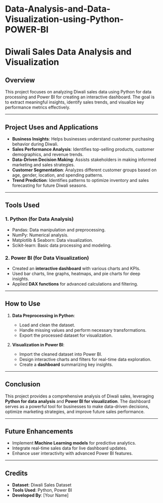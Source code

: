 # Data-Analysis-and-Data-Visualization-using-Python-POWER-BI

# **Diwali Sales Data Analysis and Visualization**

## **Overview**
This project focuses on analyzing Diwali sales data using Python for data processing and Power BI for creating an interactive dashboard. The goal is to extract meaningful insights, identify sales trends, and visualize key performance metrics effectively.

---

## **Project Uses and Applications**
- **Business Insights**: Helps businesses understand customer purchasing behavior during Diwali.
- **Sales Performance Analysis**: Identifies top-selling products, customer demographics, and revenue trends.
- **Data-Driven Decision Making**: Assists stakeholders in making informed marketing and sales strategies.
- **Customer Segmentation**: Analyzes different customer groups based on age, gender, location, and spending patterns.
- **Trend Prediction**: Identifies patterns to optimize inventory and sales forecasting for future Diwali seasons.

---

## **Tools Used**
### **1. Python** (for Data Analysis)
- Pandas: Data manipulation and preprocessing.
- NumPy: Numerical analysis.
- Matplotlib & Seaborn: Data visualization.
- Scikit-learn: Basic data processing and modeling.

### **2. Power BI** (for Data Visualization)
- Created an **interactive dashboard** with various charts and KPIs.
- Used bar charts, line graphs, heatmaps, and pie charts for deep insights.
- Applied **DAX functions** for advanced calculations and filtering.

---

## **How to Use**
1. **Data Preprocessing in Python**:
   - Load and clean the dataset.
   - Handle missing values and perform necessary transformations.
   - Export the processed dataset for visualization.

2. **Visualization in Power BI**:
   - Import the cleaned dataset into Power BI.
   - Design interactive charts and filters for real-time data exploration.
   - Create a **dashboard** summarizing key insights.

---

## **Conclusion**
This project provides a comprehensive analysis of Diwali sales, leveraging **Python for data analysis** and **Power BI for visualization**. The dashboard serves as a powerful tool for businesses to make data-driven decisions, optimize marketing strategies, and improve future sales performance.

---

## **Future Enhancements**
- Implement **Machine Learning models** for predictive analytics.
- Integrate real-time sales data for live dashboard updates.
- Enhance user interactivity with advanced Power BI features.

---

## **Credits**
- **Dataset**: Diwali Sales Dataset
- **Tools Used**: Python, Power BI
- **Developed By**: [Your Name]
